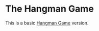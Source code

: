 # The Hangman Game
This is a basic [Hangman Game](https://www.youtube.com/watch?v=leW9ZotUVYo) version.

